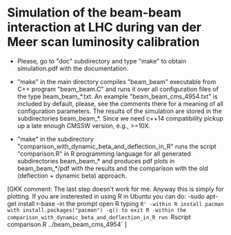 # Simulation of the beam-beam interaction at LHC during van der Meer scan luminosity calibration

- Please, go to "doc" subdirectory and type "make" to obtain simulation.pdf with the documentation.

- "make" in the main directory compiles "beam_beam" executable from C++ program "beam_beam.C" and runs it over all configuration files of the type beam_beam_\*.txt. An example "beam_beam_cms_4954.txt" is included by default, please, see the comments there for a meaning of all configuration parameters. The results of the simulation are stored in the subdirectories beam_beam_\*. Since we need c++14 compatibility pickup up a late enough CMSSW version, e.g., >=10X.

- "make" in the subdirectory "comparison_with_dynamic_beta_and_deflection_in_R" runs the script "comparison.R" in R programming language for all generated subdirectories beam_beam_\* and produces pdf plots in beam_beam_\*/pdf with the results and the comparison with the old (deflection + dynamic beta) approach. 

[GKK comment: The last step doesn't work for me. Anyway this is simply for plotting. If you are insterested in using R in Ubuntu you can do:
-sudo apt-get install r-base
-in the prompt open R typing `R'
-within R install pacman with install.packages("pacman")
-q() to exit R
-within the comparison_with_dynamic_beta_and_deflection_in_R run `Rscript comparison.R  ../beam_beam_cms_4954`
]

